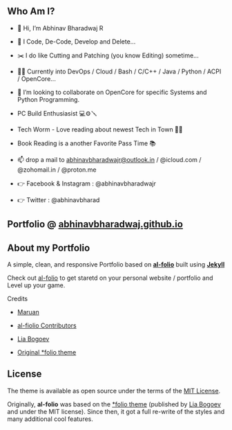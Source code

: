 ## Who Am I?

- 👋 Hi, I’m Abhinav Bharadwaj R
- 👀 I Code, De-Code, Develop and Delete...
- ✂️ I do like Cutting and Patching (you know Editing) sometime...
- 🧑‍💻 Currently into DevOps / Cloud / Bash / C/C++ / Java / Python / ACPI / OpenCore...
- 💞️ I’m looking to collaborate on OpenCore for specific Systems and Python Programming.
- PC Build Enthusiasist 💻⚙🪛
- Tech Worm - Love reading about newest Tech in Town 🧑‍💻
- Book Reading is a another Favorite Pass Time 📚

- 📫 drop a mail to abhinavbharadwajr@outlook.in / @icloud.com / @zohomail.in / @proton.me

- 👉 Facebook & Instagram : @abhinavbharadwajr
- 👉 Twitter : @abhinavbharad

<!---
abhinavbharadwajr/abhinavbharadwajr is a ✨ special ✨ repository because its `README.md` (this file) appears on your GitHub profile.
You can click the Preview link to take a look at your changes.
--->

## Portfolio @ [abhinavbharadwaj.github.io](https://abhinavbharadwajr.github.io)

## About my Portfolio

A simple, clean, and responsive Portfolio based on **[al-folio](https://github.com/alshedivat/al-folio/)** built using **[Jekyll](https://jekyllrb.com/)**

Check out [al-folio](https://github.com/alshedivat/al-folio/) to get staretd on your personal website / portfolio and Level up your game.

Credits

- [Maruan](https://github.com/alshedivat)

- [al-fiolio Contributors](https://github.com/alshedivat/al-folio/graphs/contributors)

- [Lia Bogoev](https://liabogoev.com)

- [Original \*folio theme](https://github.com/bogoli/-folio)

## License

The theme is available as open source under the terms of the [MIT License](https://github.com/alshedivat/al-folio/blob/master/LICENSE).

Originally, **al-folio** was based on the [\*folio theme](https://github.com/bogoli/-folio) (published by [Lia Bogoev](https://liabogoev.com) and under the MIT license).
Since then, it got a full re-write of the styles and many additional cool features.
